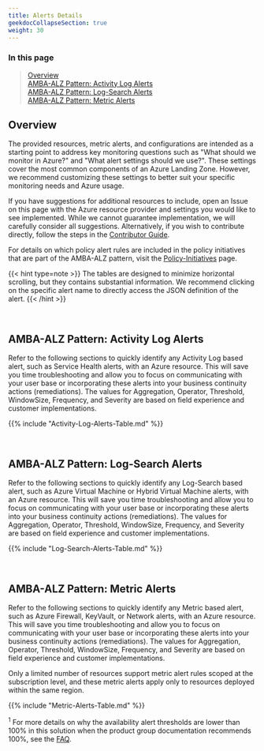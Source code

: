 ```yaml
---
title: Alerts Details
geekdocCollapseSection: true
weight: 30
---
```


### In this page

> [Overview](../Alerts-Details#overview) </br>
> [AMBA-ALZ Pattern: Activity Log Alerts](../Alerts-Details#amba-alz-pattern-activity-log-alerts) </br>
> [AMBA-ALZ Pattern: Log-Search Alerts](../Alerts-Details#amba-alz-pattern-log-search-alerts) </br>
> [AMBA-ALZ Pattern: Metric Alerts](../Alerts-Details#amba-alz-pattern-metric-alerts) </br>

## Overview

The provided resources, metric alerts, and configurations are intended as a starting point to address key monitoring questions such as "What should we monitor in Azure?" and "What alert settings should we use?". These settings cover the most common components of an Azure Landing Zone. However, we recommend customizing these settings to better suit your specific monitoring needs and Azure usage.

If you have suggestions for additional resources to include, open an Issue on this page with the Azure resource provider and settings you would like to see implemented. While we cannot guarantee implementation, we will carefully consider all suggestions. Alternatively, if you wish to contribute directly, follow the steps in the [Contributor Guide](../../../../contributing).

For details on which policy alert rules are included in the policy initiatives that are part of the AMBA-ALZ pattern, visit the [Policy-Initiatives](../Policy-Initiatives) page.

{{< hint type=note >}}
The tables are designed to minimize horizontal scrolling, but they contains substantial information. We recommend clicking on the specific alert name to directly access the JSON definition of the alert.
{{< /hint >}}

</br>

## AMBA-ALZ Pattern: Activity Log Alerts

Refer to the following sections to quickly identify any Activity Log based alert, such as Service Health alerts, with an Azure resource. This will save you time troubleshooting and allow you to focus on communicating with your user base or incorporating these alerts into your business continuity actions (remediations).
The values for Aggregation, Operator, Threshold, WindowSize, Frequency, and Severity are based on field experience and customer implementations.

{{% include "Activity-Log-Alerts-Table.md" %}}

</br>

## AMBA-ALZ Pattern: Log-Search Alerts

Refer to the following sections to quickly identify any Log-Search based alert, such as Azure Virtual Machine or Hybrid Virtual Machine alerts, with an Azure resource. This will save you time troubleshooting and allow you to focus on communicating with your user base or incorporating these alerts into your business continuity actions (remediations).
The values for Aggregation, Operator, Threshold, WindowSize, Frequency, and Severity are based on field experience and customer implementations.

{{% include "Log-Search-Alerts-Table.md" %}}

</br>

## AMBA-ALZ Pattern: Metric Alerts

Refer to the following sections to quickly identify any Metric based alert, such as Azure Firewall, KeyVault, or Network alerts, with an Azure resource. This will save you time troubleshooting and allow you to focus on communicating with your user base or incorporating these alerts into your business continuity actions (remediations).
The values for Aggregation, Operator, Threshold, WindowSize, Frequency, and Severity are based on field experience and customer implementations.

Only a limited number of resources support metric alert rules scoped at the subscription level, and these metric alerts apply only to resources deployed within the same region.

{{% include "Metric-Alerts-Table.md" %}}

<sup>1</sup> For more details on why the availability alert thresholds are lower than 100% in this solution when the product group documentation recommends 100%, see the [FAQ](../../Resources/FAQ).
